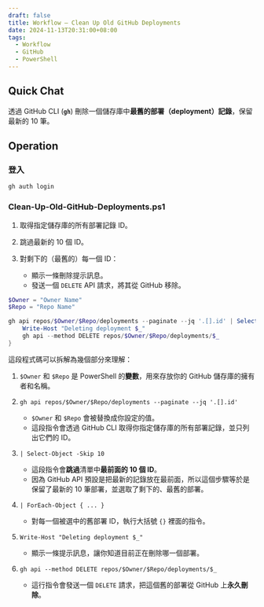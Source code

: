 ```yaml
---
draft: false
title: Workflow – Clean Up Old GitHub Deployments
date: 2024-11-13T20:31:00+08:00
tags:
  - Workflow
  - GitHub
  - PowerShell
---
```


## Quick Chat

透過 GitHub CLI (**`gh`**) 刪除一個儲存庫中**最舊的部署（deployment）記錄**，保留最新的 10 筆。

## Operation

### 登入

```bash
gh auth login
```

### Clean-Up-Old-GitHub-Deployments.ps1

1. 取得指定儲存庫的所有部署記錄 ID。
2. 跳過最新的 10 個 ID。
3. 對剩下的（最舊的）每一個 ID：
    
    - 顯示一條刪除提示訊息。
    - 發送一個 `DELETE` API 請求，將其從 GitHub 移除。

```ps1
$Owner = "Owner Name"
$Repo = "Repo Name"

gh api repos/$Owner/$Repo/deployments --paginate --jq '.[].id' | Select-Object -Skip 10 | ForEach-Object {
    Write-Host "Deleting deployment $_"
    gh api --method DELETE repos/$Owner/$Repo/deployments/$_
}
```

這段程式碼可以拆解為幾個部分來理解：

1. `$Owner` 和 `$Repo` 是 PowerShell 的**變數**，用來存放你的 GitHub 儲存庫的擁有者和名稱。
   
2. `gh api repos/$Owner/$Repo/deployments --paginate --jq '.[].id'`
    
    - `$Owner` 和 `$Repo` 會被替換成你設定的值。
    - 這段指令會透過 GitHub CLI 取得你指定儲存庫的所有部署記錄，並只列出它們的 ID。
        
3. `| Select-Object -Skip 10`
    
    - 這段指令會**跳過**清單中**最前面的 10 個 ID**。
    - 因為 GitHub API 預設是把最新的記錄放在最前面，所以這個步驟等於是保留了最新的 10 筆部署，並選取了剩下的、最舊的部署。
        
4. `| ForEach-Object { ... }`
    
    - 對每一個被選中的舊部署 ID，執行大括號 `{}` 裡面的指令。
        
5. `Write-Host "Deleting deployment $_"`
    
    - 顯示一條提示訊息，讓你知道目前正在刪除哪一個部署。
        
6. `gh api --method DELETE repos/$Owner/$Repo/deployments/$_`
    
    - 這行指令會發送一個 `DELETE` 請求，把這個舊的部署從 GitHub 上**永久刪除**。